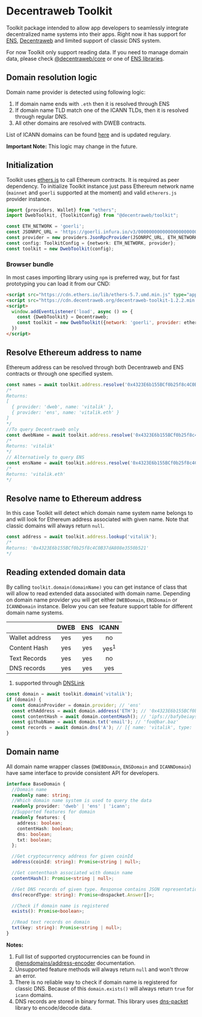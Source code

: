 # Decentraweb Toolkit
Toolkit package intended to allow app developers to seamlessly integrate decentralized name systems into their apps.
Right now it has support for [ENS](https://ens.domains/), [Decentraweb](https://www.decentraweb.org/) and limited support
of classic DNS system.

For now Toolkit only support reading data. If you need to manage domain data, please check 
[@decentraweb/core](https://www.npmjs.com/package/@decentraweb/core) or one of [ENS libraries](https://docs.ens.domains/dapp-developer-guide/ens-libraries). 

## Domain resolution logic
Domain name provider is detected using following logic:
1. If domain name ends with `.eth` then it is resolved through ENS
2. If domain name TLD match one of the ICANN TLDs, then it is resolved through regular DNS. 
3. All other domains are resolved with DWEB contracts.

List of ICANN domains can be found [here](https://data.iana.org/TLD/tlds-alpha-by-domain.txt) and is updated regulary.

**Important Note:** This logic may change in the future.

## Initialization
Toolkit uses [ethers.js](https://docs.ethers.io/v5/) to call Ethereum contracts. It is required as peer dependency.
To initialize Toolkit instance just pass Ethereum network name (`mainnet` and `goerli` supported at the moment) and valid 
`etherers.js` provider instance. 
```typescript
import {providers, Wallet} from "ethers";
import DwebToolkit, {ToolkitConfig} from "@decentraweb/toolkit";

const ETH_NETWORK = 'goerli';
const JSONRPC_URL = 'https://goerli.infura.io/v3/00000000000000000000000000000000';
const provider = new providers.JsonRpcProvider(JSONRPC_URL, ETH_NETWORK);
const config: ToolkitConfig = {network: ETH_NETWORK, provider};
const toolkit = new DwebToolkit(config);
```
### Browser bundle
In most cases importing library using `npm` is preferred way, but for fast prototyping you can load it from our CND:
```html
<script src="https://cdn.ethers.io/lib/ethers-5.7.umd.min.js" type="application/javascript"></script>
<script src="https://cdn.decentraweb.org/decentraweb-toolkit-1.2.2.min.js" type="application/javascript"></script>
<script>
  window.addEventListener('load', async () => {
    const {DwebToolkit} = Decentraweb;
    const toolkit = new DwebToolkit({network: 'goerli', provider: ethers.getDefaultProvider('goerli')});
  })
</script>
```
## Resolve Ethereum address to name
Ethereum address can be resolved through both Decentraweb and ENS contracts or through one specified system.
```typescript
const names = await toolkit.address.resolve('0x4323E6b155BCf0b25f8c4C0B37dA808e3550b521');
/*
Returns:
[
  { provider: 'dweb', name: 'vitalik' },
  { provider: 'ens', name: 'vitalik.eth' }
]
*/
//To query Decentraweb only
const dwebName = await toolkit.address.resolve('0x4323E6b155BCf0b25f8c4C0B37dA808e3550b521', 'dweb');
/*
Returns: 'vitalik'
*/
// Alternatively to query ENS
const ensName = await toolkit.address.resolve('0x4323E6b155BCf0b25f8c4C0B37dA808e3550b521', 'ens');
/*
Returns: 'vitalik.eth'
*/

```
## Resolve name to Ethereum address
In this case Toolkit will detect which domain name system name belongs to and will look for Ethereum address associated 
with given name. Note that classic domains will always return `null`.
```typescript
const address = await toolkit.address.lookup('vitalik');
/*
Returns: '0x4323E6b155BCf0b25f8c4C0B37dA808e3550b521'
*/
```
## Reading extended domain data
By calling `toolkit.domain(domainName)` you can get instance of class that will allow to read extended data associated
with domain name. Depending on domain name provider you will get either `DWEBDomain`, `ENSDomain` or `ICANNDomain` instance.
Below you can see feature support table for different domain name systems.

|                | DWEB | ENS |      ICANN      |
|----------------|:----:|:---:|:---------------:|
| Wallet address | yes  | yes |       no        |
| Content Hash   | yes  | yes | yes<sup>1</sup> |
| Text Records   | yes  | yes |       no        |
| DNS records    | yes  | yes |       yes       |

1. supported through [DNSLink](https://dnslink.dev/)

```typescript
const domain = await toolkit.domain('vitalik');
if (domain) {
  const domainProvider = domain.provider; // 'ens'
  const ethAddress = await domain.address('ETH'); // '0x4323E6b155BCf0b25f8c4C0B37dA808e3550b521'
  const contentHash = await domain.contentHash(); // 'ipfs://bafybeiaysi4s6lnjev27ln5icwm6tueaw2vdykrtjkwiphwekaywqhcjze'
  const githubName = await domain.txt('email'); // 'foo@bar.baz'
  const records = await domain.dns('A'); // [{ name: 'vitalik', type: 'A', ttl: 3600, class: 'IN', data: '127.0.0.1'}]
}
```


## Domain name
All domain name wrapper classes (`DWEBDomain`, `ENSDomain` and `ICANNDomain`) have same interface to provide consistent API for developers.

```typescript
interface BaseDomain {
  //Domain name
  readonly name: string;
  //Which domain name system is used to query the data
  readonly provider: 'dweb' | 'ens' | 'icann';
  //Supported features for domain
  readonly features: {
    address: boolean;
    contentHash: boolean;
    dns: boolean;
    txt: boolean;
  };

  //Get cryptocurrency address for given coinId
  address(coinId: string): Promise<string | null>;

  //Get contenthash associated with domain name
  contentHash(): Promise<string | null>;

  //Get DNS records of given type. Response contains JSON representation of records
  dns(recordType: string): Promise<dnspacket.Answer[]>;

  //Check if domain name is registered
  exists(): Promise<boolean>;

  //Read text records on domain
  txt(key: string): Promise<string | null>;
}
```
**Notes:**
1. Full list of supported cryptocurrencies can be found in [@ensdomains/address-encoder](https://www.npmjs.com/package/@ensdomains/address-encoder) documentation.
2. Unsupported feature methods will always return `null` and won't throw an error. 
3. There is no reliable way to check if domain name is registered for classic DNS. Because of this `domain.exists()` will always return `true` for `icann` domains.  
4. DNS records are stored in binary format. This library uses [dns-packet](https://www.npmjs.com/package/dns-packet) library to encode/decode data.
